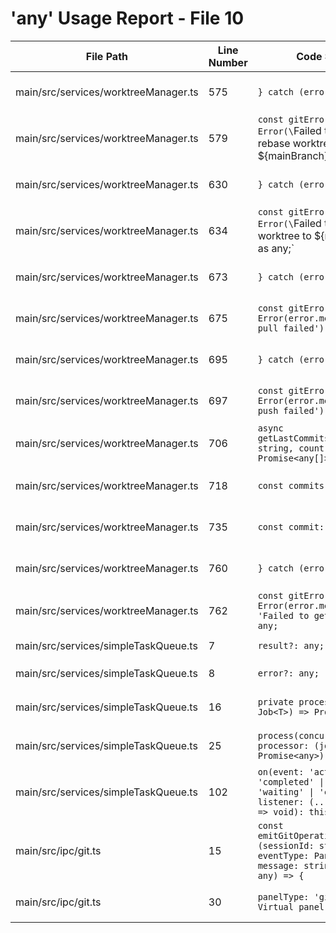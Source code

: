 # 'any' Usage Report - File 10

| File Path | Line Number | Code Snippet | Fixed | Explanation |
|-----------|-------------|--------------|-------|-------------|
| main/src/services/worktreeManager.ts | 575 | `} catch (error: any) {` | Fixed | Changed to `error: unknown` with proper error casting |
| main/src/services/worktreeManager.ts | 579 | `const gitError = new Error(\`Failed to squash and rebase worktree to \${mainBranch}\`) as any;` | Fixed | Replaced with proper intersection type for git errors |
| main/src/services/worktreeManager.ts | 630 | `} catch (error: any) {` | Fixed | Changed to `error: unknown` with proper error casting |
| main/src/services/worktreeManager.ts | 634 | `const gitError = new Error(\`Failed to rebase worktree to \${mainBranch}\`) as any;` | Fixed | Replaced with proper intersection type for git errors |
| main/src/services/worktreeManager.ts | 673 | `} catch (error: any) {` | Fixed | Changed to `error: unknown` with proper error casting |
| main/src/services/worktreeManager.ts | 675 | `const gitError = new Error(error.message \|\| 'Git pull failed') as any;` | Fixed | Replaced with proper intersection type for git errors |
| main/src/services/worktreeManager.ts | 695 | `} catch (error: any) {` | Fixed | Changed to `error: unknown` with proper error casting |
| main/src/services/worktreeManager.ts | 697 | `const gitError = new Error(error.message \|\| 'Git push failed') as any;` | Fixed | Replaced with proper intersection type for git errors |
| main/src/services/worktreeManager.ts | 706 | `async getLastCommits(worktreePath: string, count: number = 20): Promise<any[]> {` | Fixed | Changed to `Promise<RawCommitData[]>` with proper interface |
| main/src/services/worktreeManager.ts | 718 | `const commits: any[] = [];` | Fixed | Changed to `RawCommitData[]` with proper interface |
| main/src/services/worktreeManager.ts | 735 | `const commit: any = {` | Fixed | Changed to `RawCommitData` with proper interface |
| main/src/services/worktreeManager.ts | 760 | `} catch (error: any) {` | Fixed | Changed to `error: unknown` with proper error casting |
| main/src/services/worktreeManager.ts | 762 | `const gitError = new Error(error.message \|\| 'Failed to get commits') as any;` | Fixed | Replaced with proper intersection type for git errors |
| main/src/services/simpleTaskQueue.ts | 7 | `result?: any;` | Fixed | Changed to generic type `R` |
| main/src/services/simpleTaskQueue.ts | 8 | `error?: any;` | Fixed | Changed to proper `Error` type |
| main/src/services/simpleTaskQueue.ts | 16 | `private processor?: (job: Job<T>) => Promise<any>;` | Fixed | Changed to proper generic `(job: Job<T, R>) => Promise<R>` |
| main/src/services/simpleTaskQueue.ts | 25 | `process(concurrency: number, processor: (job: Job<T>) => Promise<any>) {` | Fixed | Changed to proper generic `(job: Job<T, R>) => Promise<R>` |
| main/src/services/simpleTaskQueue.ts | 102 | `on(event: 'active' \| 'completed' \| 'failed' \| 'waiting' \| 'error', listener: (...args: any[]) => void): this {` | Fixed | Changed to `(...args: unknown[]) => void` |
| main/src/ipc/git.ts | 15 | `const emitGitOperationToProject = (sessionId: string, eventType: PanelEventType, message: string, details?: any) => {` | Fixed | Changed to `Record<string, unknown>` |
| main/src/ipc/git.ts | 30 | `panelType: 'git' as any, // Virtual panel type` | Fixed | Changed to proper union type `'git' as SystemPanelType` |